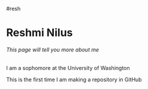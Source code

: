 #resh
<h1>Reshmi Nilus</h1>
<h6>This page will tell you more about me </h6>
<p>I am a sophomore at the University of Washington</p>
<p>This is the first time I am making a repository in GitHub</p>
